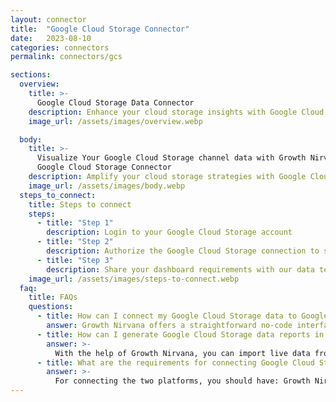 ```yaml
---
layout: connector
title:  "Google Cloud Storage Connector"
date:   2023-08-10
categories: connectors
permalink: connectors/gcs

sections:
  overview:
    title: >-
      Google Cloud Storage Data Connector
    description: Enhance your cloud storage insights with Google Cloud Storage integration. Seamlessly merge cloud storage data from Google Cloud Storage with Looker Studio's analytical capabilities, unlocking insights that drive storage strategies, cost optimizations, and operational excellence.
    image_url: /assets/images/overview.webp

  body:
    title: >-
      Visualize Your Google Cloud Storage channel data with Growth Nirvana's
      Google Cloud Storage Connector
    description: Amplify your cloud storage strategies with Google Cloud Storage insights integrated into Looker Studio.
    image_url: /assets/images/body.webp
  steps_to_connect:
    title: Steps to connect
    steps:
      - title: "Step 1"
        description: Login to your Google Cloud Storage account
      - title: "Step 2"
        description: Authorize the Google Cloud Storage connection to send data to Growth Nirvana
      - title: "Step 3"
        description: Share your dashboard requirements with our data team. We will build the report for you.
    image_url: /assets/images/steps-to-connect.webp
  faq:
    title: FAQs
    questions:
      - title: How can I connect my Google Cloud Storage data to Google Data Studio/Looker Studio?
        answer: Growth Nirvana offers a straightforward no-code interface to connect to Google Cloud Storage data sources.
      - title: How can I generate Google Cloud Storage data reports in Looker Studio?
        answer: >-
          With the help of Growth Nirvana, you can import live data from Google Cloud Storage into Looker Studio. These data can be viewed in charts, tables, and dashboards to generate branded reports that can be shared instantly.
      - title: What are the requirements for connecting Google Cloud Storage and Looker Studio?
        answer: >-
          For connecting the two platforms, you should have: Growth Nirvana Account and Google Cloud Storage Ads Account
---
```

